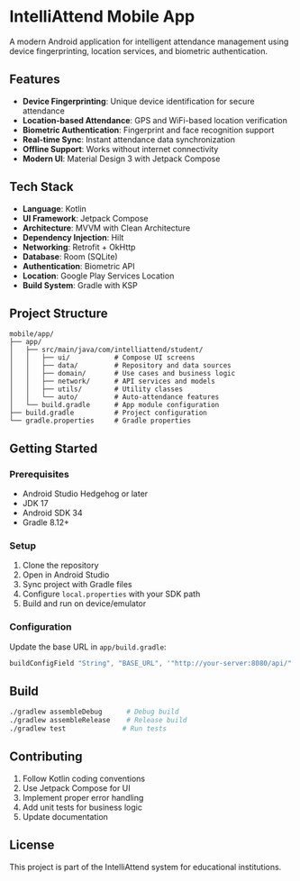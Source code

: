 # IntelliAttend Mobile App

A modern Android application for intelligent attendance management using device fingerprinting, location services, and biometric authentication.

## Features

- **Device Fingerprinting**: Unique device identification for secure attendance
- **Location-based Attendance**: GPS and WiFi-based location verification
- **Biometric Authentication**: Fingerprint and face recognition support
- **Real-time Sync**: Instant attendance data synchronization
- **Offline Support**: Works without internet connectivity
- **Modern UI**: Material Design 3 with Jetpack Compose

## Tech Stack

- **Language**: Kotlin
- **UI Framework**: Jetpack Compose
- **Architecture**: MVVM with Clean Architecture
- **Dependency Injection**: Hilt
- **Networking**: Retrofit + OkHttp
- **Database**: Room (SQLite)
- **Authentication**: Biometric API
- **Location**: Google Play Services Location
- **Build System**: Gradle with KSP

## Project Structure

```
mobile/app/
├── app/
│   ├── src/main/java/com/intelliattend/student/
│   │   ├── ui/           # Compose UI screens
│   │   ├── data/         # Repository and data sources
│   │   ├── domain/       # Use cases and business logic
│   │   ├── network/      # API services and models
│   │   ├── utils/        # Utility classes
│   │   └── auto/         # Auto-attendance features
│   └── build.gradle      # App module configuration
├── build.gradle          # Project configuration
└── gradle.properties     # Gradle properties
```

## Getting Started

### Prerequisites

- Android Studio Hedgehog or later
- JDK 17
- Android SDK 34
- Gradle 8.12+

### Setup

1. Clone the repository
2. Open in Android Studio
3. Sync project with Gradle files
4. Configure `local.properties` with your SDK path
5. Build and run on device/emulator

### Configuration

Update the base URL in `app/build.gradle`:

```gradle
buildConfigField "String", "BASE_URL", '"http://your-server:8080/api/"'
```

## Build

```bash
./gradlew assembleDebug      # Debug build
./gradlew assembleRelease    # Release build
./gradlew test              # Run tests
```

## Contributing

1. Follow Kotlin coding conventions
2. Use Jetpack Compose for UI
3. Implement proper error handling
4. Add unit tests for business logic
5. Update documentation

## License

This project is part of the IntelliAttend system for educational institutions.